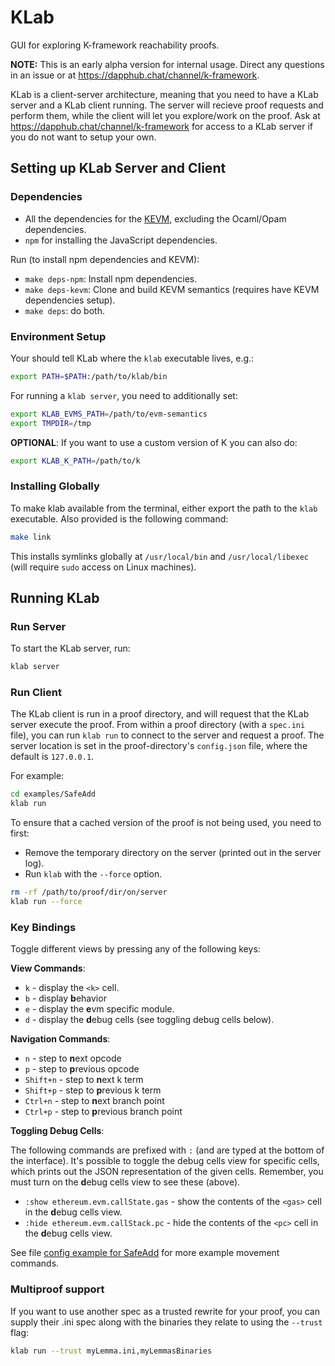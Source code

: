 KLab
====

GUI for exploring K-framework reachability proofs.

**NOTE:** This is an early alpha version for internal usage.
Direct any questions in an issue or at <https://dapphub.chat/channel/k-framework>.

KLab is a client-server architecture, meaning that you need to have a KLab server and a KLab client running.
The server will recieve proof requests and perform them, while the client will let you explore/work on the proof.
Ask at <https://dapphub.chat/channel/k-framework> for access to a KLab server if you do not want to setup your own.

Setting up KLab Server and Client
---------------------------------

### Dependencies

-   All the dependencies for the [KEVM](https://github.com/kframework/evm-semantics), excluding the Ocaml/Opam dependencies.
-   `npm` for installing the JavaScript dependencies.

Run (to install npm dependencies and KEVM):

-   `make deps-npm`: Install npm dependencies.
-   `make deps-kevm`: Clone and build KEVM semantics (requires have KEVM dependencies setup).
-   `make deps`: do both.

### Environment Setup

Your should tell KLab where the `klab` executable lives, e.g.:

```sh
export PATH=$PATH:/path/to/klab/bin
```

For running a `klab server`, you need to additionally set:

```sh
export KLAB_EVMS_PATH=/path/to/evm-semantics
export TMPDIR=/tmp
```

**OPTIONAL**: If you want to use a custom version of K you can also do:

```sh
export KLAB_K_PATH=/path/to/k
```

### Installing Globally

To make klab available from the terminal, either export the path to the `klab` executable.
Also provided is the following command:

```sh
make link
```

This installs symlinks globally at `/usr/local/bin` and `/usr/local/libexec` (will require `sudo` access on Linux machines).

Running KLab
------------

### Run Server

To start the KLab server, run:

```sh
klab server
```

### Run Client

The KLab client is run in a proof directory, and will request that the KLab server execute the proof.
From within a proof directory (with a `spec.ini` file), you can run `klab run` to connect to the server and request a proof.
The server location is set in the proof-directory's `config.json` file, where the default is `127.0.0.1`.

For example:

```sh
cd examples/SafeAdd
klab run
```

To ensure that a cached version of the proof is not being used, you need to first:

-   Remove the temporary directory on the server (printed out in the server log).
-   Run `klab` with the `--force` option.

```sh
rm -rf /path/to/proof/dir/on/server
klab run --force
```

### Key Bindings

Toggle different views by pressing any of the following keys:

**View Commands**:

-   `k` - display the `<k>` cell.
-   `b` - display **b**ehavior
-   `e` - display the **e**vm specific module.
-   `d` - display the **d**ebug cells (see toggling debug cells below).

**Navigation Commands**:

-   `n`       - step to **n**ext opcode
-   `p`       - step to **p**revious opcode
-   `Shift+n` - step to **n**ext k term
-   `Shift+p` - step to **p**revious k term
-   `Ctrl+n`  - step to **n**ext branch point
-   `Ctrl+p`  - step to **p**revious branch point

**Toggling Debug Cells**:

The following commands are prefixed with `:` (and are typed at the bottom of the interface).
It's possible to toggle the debug cells view for specific cells, which prints out the JSON representation of the given cells.
Remember, you must turn on the **d**ebug cells view to see these (above).

-   `:show ethereum.evm.callState.gas` - show the contents of the `<gas>` cell in the **d**ebug cells view.
-   `:hide ethereum.evm.callStack.pc`  - hide the contents of the `<pc>` cell in the **d**ebug cells view.

See file [config example for SafeAdd](examples/SafeAdd/config.json) for more example movement commands.


### Multiproof support

If you want to use another spec as a trusted rewrite for your proof, you can supply their .ini spec along with the binaries they relate to using the `--trust` flag:
```sh
klab run --trust myLemma.ini,myLemmasBinaries
```
